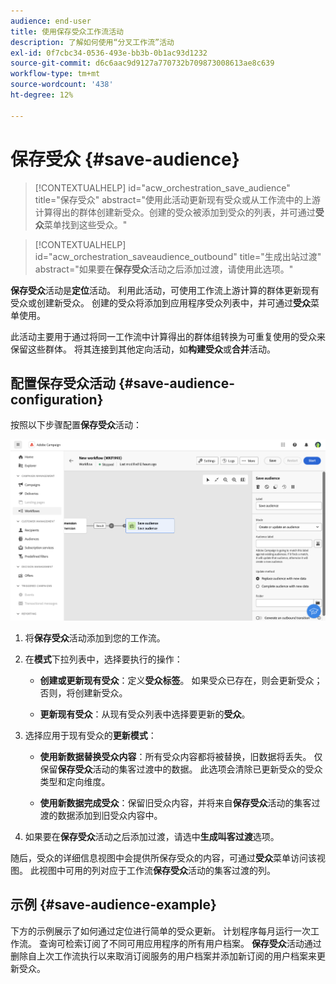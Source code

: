 ```yaml
---
audience: end-user
title: 使用保存受众工作流活动
description: 了解如何使用“分叉工作流”活动
exl-id: 0f7cbc34-0536-493e-bb3b-0b1ac93d1232
source-git-commit: d6c6aac9d9127a770732b709873008613ae8c639
workflow-type: tm+mt
source-wordcount: '438'
ht-degree: 12%

---
```


# 保存受众 {#save-audience}

>[!CONTEXTUALHELP]
>id="acw_orchestration_save_audience"
>title="保存受众"
>abstract="使用此活动更新现有受众或从工作流中的上游计算得出的群体创建新受众。创建的受众被添加到受众的列表，并可通过&#x200B;**受众**&#x200B;菜单找到这些受众。"

>[!CONTEXTUALHELP]
>id="acw_orchestration_saveaudience_outbound"
>title="生成出站过渡"
>abstract="如果要在&#x200B;**保存受众**&#x200B;活动之后添加过渡，请使用此选项。"

**保存受众**&#x200B;活动是&#x200B;**定位**&#x200B;活动。 利用此活动，可使用工作流上游计算的群体更新现有受众或创建新受众。 创建的受众将添加到应用程序受众列表中，并可通过&#x200B;**受众**&#x200B;菜单使用。

此活动主要用于通过将同一工作流中计算得出的群体组转换为可重复使用的受众来保留这些群体。 将其连接到其他定向活动，如&#x200B;**构建受众**&#x200B;或&#x200B;**合并**&#x200B;活动。

## 配置保存受众活动 {#save-audience-configuration}

按照以下步骤配置&#x200B;**保存受众**&#x200B;活动：

![描述：保存受众活动的工作流配置](../assets/workflow-save-audience.png)

1. 将&#x200B;**保存受众**&#x200B;活动添加到您的工作流。

1. 在&#x200B;**模式**&#x200B;下拉列表中，选择要执行的操作：

   * **创建或更新现有受众**：定义&#x200B;**受众标签**。 如果受众已存在，则会更新受众；否则，将创建新受众。

   * **更新现有受众**：从现有受众列表中选择要更新的&#x200B;**受众**。

1. 选择应用于现有受众的&#x200B;**更新模式**：

   * **使用新数据替换受众内容**：所有受众内容都将被替换，旧数据将丢失。 仅保留&#x200B;**保存受众**&#x200B;活动的集客过渡中的数据。 此选项会清除已更新受众的受众类型和定向维度。

   * **使用新数据完成受众**：保留旧受众内容，并将来自&#x200B;**保存受众**&#x200B;活动的集客过渡的数据添加到旧受众内容中。

1. 如果要在&#x200B;**保存受众**&#x200B;活动之后添加过渡，请选中&#x200B;**生成叫客过渡**&#x200B;选项。

随后，受众的详细信息视图中会提供所保存受众的内容，可通过&#x200B;**受众**&#x200B;菜单访问该视图。 此视图中可用的列对应于工作流&#x200B;**保存受众**&#x200B;活动的集客过渡的列。

## 示例 {#save-audience-example}

下方的示例展示了如何通过定位进行简单的受众更新。 计划程序每月运行一次工作流。 查询可检索订阅了不同可用应用程序的所有用户档案。 **保存受众**&#x200B;活动通过删除自上次工作流执行以来取消订阅服务的用户档案并添加新订阅的用户档案来更新受众。